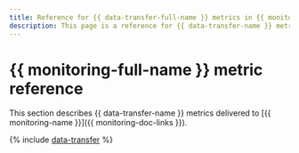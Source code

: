 ```yaml
---
title: Reference for {{ data-transfer-full-name }} metrics in {{ monitoring-full-name }}
description: This page is a reference for {{ data-transfer-name }} metrics delivered to {{ monitoring-full-name }}.
---
```


# {{ monitoring-full-name }} metric reference

This section describes {{ data-transfer-name }} metrics delivered to [{{ monitoring-name }}]({{ monitoring-doc-links }}).

{% include [data-transfer](../_includes/monitoring/metrics-ref/data-transfer.md) %}